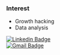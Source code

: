 ### Interest
- Growth hacking
- Data analysis

<div aligin=center>

[![Linkedin Badge](https://img.shields.io/badge/-LinkedIn-blue?style=flat-square&logo=Linkedin&logoColor=white&link=https://www.linkedin.com/in/minsoo-kim-8083a2165/)](https://www.linkedin.com/in/minsoo-kim-8083a2165/)  
[![Gmail Badge](https://img.shields.io/badge/-Gmail-d14836?style=flat-square&logo=Gmail&logoColor=white&link=mailto:rlaalstn1126@gmail.com)](mailto:rlaalstn1126@gmail.com)
</div>
<!--
**minsoo02/minsoo02** is a ✨ _special_ ✨ repository because its `README.md` (this file) appears on your GitHub profile.

Here are some ideas to get you started:

- 🔭 I’m currently working on ...
- 🌱 I’m currently learning ...
- 👯 I’m looking to collaborate on ...
- 🤔 I’m looking for help with ...
- 💬 Ask me about ...
- 📫 How to reach me: ...
- 😄 Pronouns: ...
- ⚡ Fun fact: ...
-->
